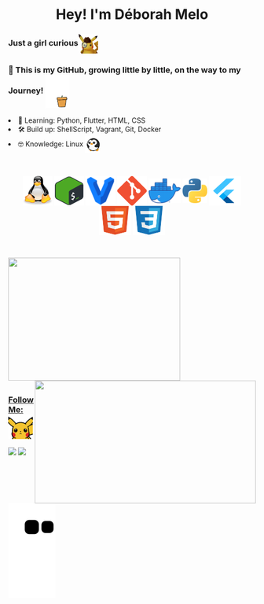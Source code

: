 
<h1 align="center">  Hey! I'm Déborah Melo</h1>
<h3> Just a girl curious<img align="center" src="https://github.com/dehmelo/dehmelo/blob/main/assets/detectivepikachu.png" width="40"></h3>
<h3>  🚀 This is my GitHub, growing little by little, on the way to my Journey! <img align="center" src="https://github.com/dehmelo/dehmelo/blob/main/assets/tree.gif" width="50"></h3>

<li> 🌱 Learning: Python, Flutter, HTML, CSS  </li>
<li> 🛠️ Build up: ShellScript, Vagrant, Git, Docker </li>
<li> 🤓 Knowledge: Linux <img align="center" src="https://github.com/dehmelo/dehmelo/blob/main/assets/penguin-spin.gif" width="30"></li>

##

<div align="center"style="display: inline_block"><br>
  <img align="center" alt="Linux" height="60" width="60" src="https://github.com/dehmelo/dehmelo/blob/main/assets/tux.svg">
  <img align="center" alt="Bash-Shell" height="60" width="60" src="https://github.com/dehmelo/dehmelo/blob/main/assets/bash.png">
  <img align="center" alt="Vagrant" height="60" width="60" src="https://github.com/dehmelo/dehmelo/blob/main/assets/vagrant.png">
  <img align="center" alt="Git" height="60" width="60" src="https://github.com/dehmelo/dehmelo/blob/main/assets/Git.png">
  <img align="center" alt="Docker" height="50" width="65" src="https://github.com/dehmelo/dehmelo/blob/main/assets/docker.png">
  <img align="center" alt="Python" height="50" width="50" src="https://github.com/dehmelo/dehmelo/blob/main/assets/python.png">
  <img align="center" alt="Flutter" height="60" width="65" src="https://github.com/dehmelo/dehmelo/blob/main/assets/flutter.png">
  <img align="center" alt="HTML" height="60" width="65" src="https://github.com/dehmelo/dehmelo/blob/main/assets/HTML.svg">
  <img align="center" alt="CSS" height="60" width="65" src="https://github.com/dehmelo/dehmelo/blob/main/assets/CSS.svg">
  
</div>

##

<div style="display: inline_block"><br>
  <a href="https://github.com/dehmelo">
    <img align="center" height="250px" width="350px" src = "https://github-readme-stats.vercel.app/api/top-langs/?username=dehmelo&langs_count=7&theme=midnight-purple" />
    <img align="right" height="250px" width="450px" src = "https://github-readme-stats.vercel.app/api?username=dehmelo&show_icons=true&theme=midnight-purple&include_all_commits=true&count_private=true" />
</div>
   
  ##
  
<h3> Follow Me: <img align="center" src="https://github.com/dehmelo/dehmelo/blob/main/assets/pikachu-hi.gif" width="50"></h3>
<div>
<a href="https://www.youtube.com/channel/UCvuFK4EM9HqCH3pXzOxsy7w" target="_blank"><img src="https://img.shields.io/badge/YouTube-FF0000?style=for-the-badge&logo=youtube&logoColor=white" target="_blank"></a>
  <a href="https://www.instagram.com/crushlinux" target="_blank"><img src="https://img.shields.io/badge/-Instagram-%23E4405F?style=for-the-badge&logo=instagram&logoColor=white" target="_blank"></a>
   
  
![Snake animation](https://github.com/dehmelo/dehmelo/blob/output/github-contribution-grid-snake.svg)

  
